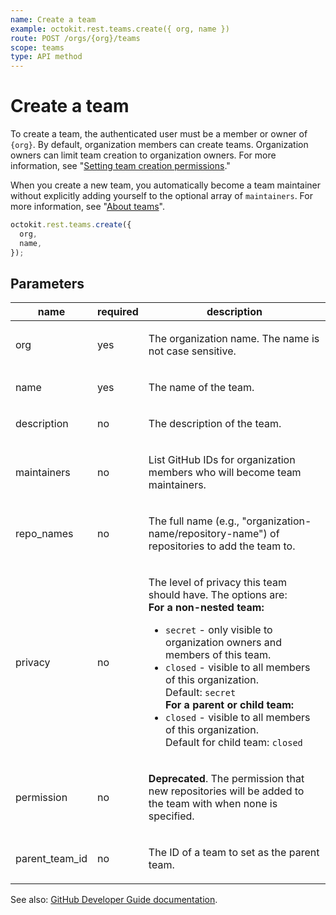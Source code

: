 ```yaml
---
name: Create a team
example: octokit.rest.teams.create({ org, name })
route: POST /orgs/{org}/teams
scope: teams
type: API method
---
```


# Create a team

To create a team, the authenticated user must be a member or owner of `{org}`. By default, organization members can create teams. Organization owners can limit team creation to organization owners. For more information, see "[Setting team creation permissions](https://docs.github.com/articles/setting-team-creation-permissions-in-your-organization)."

When you create a new team, you automatically become a team maintainer without explicitly adding yourself to the optional array of `maintainers`. For more information, see "[About teams](https://docs.github.com/github/setting-up-and-managing-organizations-and-teams/about-teams)".

```js
octokit.rest.teams.create({
  org,
  name,
});
```

## Parameters

<table>
  <thead>
    <tr>
      <th>name</th>
      <th>required</th>
      <th>description</th>
    </tr>
  </thead>
  <tbody>
    <tr><td>org</td><td>yes</td><td>

The organization name. The name is not case sensitive.

</td></tr>
<tr><td>name</td><td>yes</td><td>

The name of the team.

</td></tr>
<tr><td>description</td><td>no</td><td>

The description of the team.

</td></tr>
<tr><td>maintainers</td><td>no</td><td>

List GitHub IDs for organization members who will become team maintainers.

</td></tr>
<tr><td>repo_names</td><td>no</td><td>

The full name (e.g., "organization-name/repository-name") of repositories to add the team to.

</td></tr>
<tr><td>privacy</td><td>no</td><td>

The level of privacy this team should have. The options are:  
**For a non-nested team:**

- `secret` - only visible to organization owners and members of this team.
- `closed` - visible to all members of this organization.  
  Default: `secret`  
  **For a parent or child team:**
- `closed` - visible to all members of this organization.  
  Default for child team: `closed`

</td></tr>
<tr><td>permission</td><td>no</td><td>

**Deprecated**. The permission that new repositories will be added to the team with when none is specified.

</td></tr>
<tr><td>parent_team_id</td><td>no</td><td>

The ID of a team to set as the parent team.

</td></tr>
  </tbody>
</table>

See also: [GitHub Developer Guide documentation](https://docs.github.com/rest/reference/teams#create-a-team).
